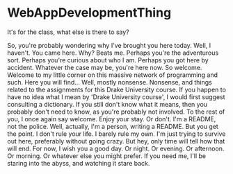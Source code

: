 # WebAppDevelopmentThing
It's for the class, what else is there to say?

So, you're probably wondering why I've brought you here today. Well, I haven't. You came here. Why? Beats me. Perhaps you're the adventurous sort. Perhaps you're curious about who I am. Perhaps you got here by accident. Whatever the case may be, you're here now. So welcome. Welcome to my little corner on this massive network of programming and such. Here you will find... Well, mostly nonsense. Nonsense, and things related to the assignments for this Drake University course. If you happen to have no idea what I mean by 'Drake University course', I would first suggest consulting a dictionary. If you still don't know what it means, then you probably don't need to know, as you're probably not involved. To the rest of you, I once again say welcome. Enjoy your stay. Or don't. I'm a README, not the police. Well, actually, I'm a person, writing a README. But you get the point. I don't rule your life. I barely rule my own. I'm just trying to survive out here, preferably without going crazy. But hey, only time will tell how that will end. For now, I wish you a good day. Or night. Or evening. Or afternoon. Or morning. Or whatever else you might prefer. If you need me, I'll be staring into the abyss, and watching it stare back.
